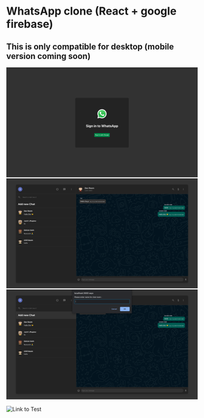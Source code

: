 # WhatsApp clone (React + google firebase)
## This is only compatible for desktop (mobile version coming soon)

<img src="./readme_images/1.png">
<img src="./readme_images/2.png">
<img src="./readme_images/3.png">


![Link to Test]('https://whats-app-clone-react-firebase.web.app/rooms/G6S2f3WJrQwd3VRBMOib')
